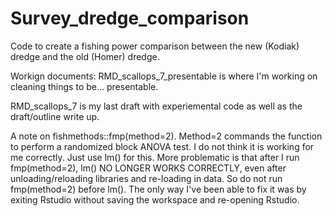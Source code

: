 # Survey_dredge_comparison
Code to create a fishing power comparison between the new (Kodiak) dredge and the old (Homer) dredge.

Workign documents:
RMD_scallops_7_presentable is where I'm working on cleaning things to be... presentable.

RMD_scallops_7 is my last draft with experiemental code as well as the draft/outline write up.

A note on fishmethods::fmp(method=2). Method=2 commands the function to perform a randomized block ANOVA test.
I do not think it is working for me correctly. Just use lm() for this. More problematic is that after I run 
fmp(method=2), lm() NO LONGER WORKS CORRECTLY, even after unloading/reloading libraries and re-loading in data.
So do not run fmp(method=2) before lm(). The only way I've been able to fix it was by exiting Rstudio without saving the workspace and re-opening Rstudio.